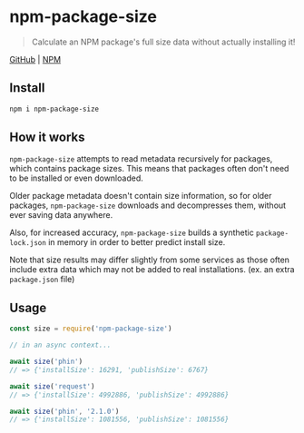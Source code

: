 # npm-package-size
> Calculate an NPM package's full size data without actually installing it!

[GitHub](https://github.com/ethanent/npm-package-size) | [NPM](https://www.npmjs.com/package/npm-package-size)

## Install

```bash
npm i npm-package-size
```

## How it works

`npm-package-size` attempts to read metadata recursively for packages, which contains package sizes. This means that packages often don't need to be installed or even downloaded.

Older package metadata doesn't contain size information, so for older packages, `npm-package-size` downloads and decompresses them, without ever saving data anywhere.

Also, for increased accuracy, `npm-package-size` builds a synthetic `package-lock.json` in memory in order to better predict install size.

Note that size results may differ slightly from some services as those often include extra data which may not be added to real installations. (ex. an extra `package.json` file)

## Usage

```js
const size = require('npm-package-size')

// in an async context...

await size('phin')
// => {'installSize': 16291, 'publishSize': 6767}

await size('request')
// => {'installSize': 4992886, 'publishSize': 4992886}
```

```js
await size('phin', '2.1.0')
// => {'installSize': 1081556, 'publishSize': 1081556}
```